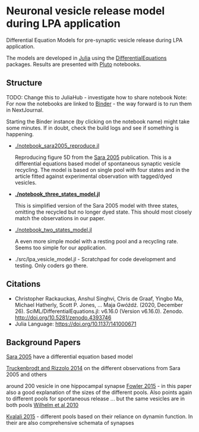 # Neuronal vesicle release model during LPA application

Differential Equation Models for pre-synaptic vesicle release during LPA application.

The models are developed in [Julia](https://julialang.org/) using the [DifferentialEquations](https://juliapackages.com/p/differentialequations) packages. Results are presented with [Pluto](https://github.com/fonsp/Pluto.jl) notebooks.

## Structure

TODO: Change this to JuliaHub - investigate how to share notebook
Note: For now the notebooks are linked to [Binder](https://mybinder.org/) - the way forward is to run them in NextJournal.

Starting the Binder instance (by clicking on the notebook name) might take some minutes. If in doubt, check the build logs and see if something is happening.

- [./notebook_sara2005_reproduce.jl](https://mybinder.org/v2/gh/fonsp/pluto-on-binder/v0.14.5?urlpath=pluto/open?url=https%253A%252F%252Fgithub.com%252Fkonstantinstadler%252Flpa-vesicle-model%252Fblob%252Fmaster%252Fnotebook_sara2005_reproduce.jl%253Fraw%253Dtrue)

    Reproducing figure 5D from the [Sara 2005](https://www.sciencedirect.com/science/article/pii/S0896627305000693?via%3Dihub) publication.
    This is a differential equations based model of spontaneous synaptic vesicle recycling. 
    The model is based on single pool with four states and in the article fitted against experimental observation with tagged/dyed vesicles.

- **[./notebook_three_states_model.jl](https://mybinder.org/v2/gh/fonsp/pluto-on-binder/v0.14.5?urlpath=pluto/open?url=https%253A%252F%252Fgithub.com%252Fkonstantinstadler%252Flpa-vesicle-model%252Fblob%252Fmaster%252Fnotebook_three_states_model.jl%253Fraw%253Dtrue)**

    This is simplified version of the Sara 2005 model with three states, omitting the recycled but no longer dyed state. This should most closely match the observations in our paper.

- [./notebook_two_states_model.jl](https://mybinder.org/v2/gh/fonsp/pluto-on-binder/v0.14.5?urlpath=pluto/open?url=https%253A%252F%252Fgithub.com%252Fkonstantinstadler%252Flpa-vesicle-model%252Fblob%252Fmaster%252Fnotebook_two_states_model.jl%253Fraw%253Dtrue)

    A even more simple model with a resting pool and a recycling rate. Seems too simple for our application.

- ./src/lpa_vesicle_model.jl - Scratchpad for code development and testing. Only coders go there.


## Citations

- Christopher Rackauckas, Anshul Singhvi, Chris de Graaf, Yingbo Ma, Michael Hatherly, Scott P. Jones, … Maja Gwóźdź. (2020, December 26). SciML/DifferentialEquations.jl: v6.16.0 (Version v6.16.0). Zenodo. http://doi.org/10.5281/zenodo.4393746
- Julia Language: https://doi.org/10.1137/141000671


## Background Papers

[Sara 2005](https://www.sciencedirect.com/science/article/pii/S0896627305000693?via%3Dihub) have a differential equation based model

[Truckenbrodt and Rizzolo 2014](https://www.frontiersin.org/articles/10.3389/fncel.2014.00409/full) on the different observations from Sara 2005 and others

around 200 vesicle in one hippocampal synapse [Fowler 2015](https://www.sciencedirect.com/science/article/pii/S0014482715000920?via%3Dihub) - in this paper also a good explanation of the sizes of the different pools. Also points again to different pools for spontaneous release  ... but the same vesicles are in both pools [Wilhelm et al 2010](https://www.nature.com/articles/nn.2690)


[Kvalali 2015](https://www.nature.com/articles/nrn3875) - different pools based on their reliance on dynamin function. In their are also comprehensive schemata of synapses
